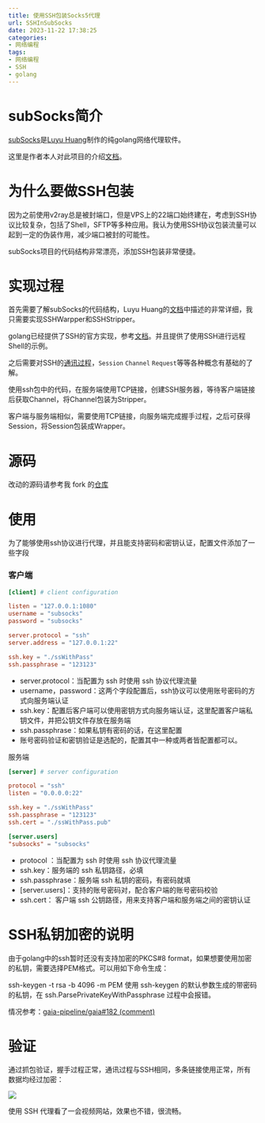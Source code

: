 ```yaml
---
title: 使用SSH包装Socks5代理
url: SSHInSubSocks
date: 2023-11-22 17:38:25
categories:
- 网络编程
tags:
- 网络编程
- SSH
- golang
---
```


# subSocks简介

[subSocks](https://github.com/luyuhuang/subsocks)是[Luyu Huang](https://luyuhuang.tech/)制作的纯golang网络代理软件。

这里是作者本人对此项目的介绍[文档](https://luyuhuang.tech/2020/12/02/subsocks.html)。

<!-- more -->

# 为什么要做SSH包装

因为之前使用v2ray总是被封端口，但是VPS上的22端口始终建在，考虑到SSH协议比较复杂，包括了Shell，SFTP等多种应用。我认为使用SSH协议包装流量可以起到一定的伪装作用，减少端口被封的可能性。

subSocks项目的代码结构非常漂亮，添加SSH包装非常便捷。

# 实现过程

首先需要了解subSocks的代码结构，Luyu Huang的[文档](https://luyuhuang.tech/2020/12/02/subsocks.html)中描述的非常详细，我只需要实现SSHWarpper和SSHStripper。

golang已经提供了SSH的官方实现，参考[文档](https://pkg.go.dev/golang.org/x/crypto/ssh)。并且提供了使用SSH进行远程Shell的示例。

之后需要对SSH的[通讯过程](/SSH.html)，```Session``` ```Channel``` ```Request```等等各种概念有基础的了解。

使用ssh包中的代码，在服务端使用TCP链接，创建SSH服务器，等待客户端链接后获取Channel，将Channel包装为Stripper。

客户端与服务端相似，需要使用TCP链接，向服务端完成握手过程，之后可获得Session，将Session包装成Wrapper。

# 源码

改动的源码请参考我 fork 的[仓库](https://github.com/vitsumoc/subsocks)

# 使用

为了能够使用ssh协议进行代理，并且能支持密码和密钥认证，配置文件添加了一些字段

### 客户端

```toml client.toml
[client] # client configuration

listen = "127.0.0.1:1080"
username = "subsocks"
password = "subsocks"

server.protocol = "ssh"
server.address = "127.0.0.1:22"

ssh.key = "./ssWithPass"
ssh.passphrase = "123123"
```

- server.protocol：当配置为 ssh 时使用 ssh 协议代理流量
- username，password：这两个字段配置后，ssh协议可以使用账号密码的方式向服务端认证
- ssh.key：配置后客户端可以使用密钥方式向服务端认证，这里配置客户端私钥文件，并把公钥文件存放在服务端
- ssh.passphrase：如果私钥有密码的话，在这里配置
- 账号密码验证和密钥验证是选配的，配置其中一种或两者皆配置都可以。

服务端
```toml server.toml
[server] # server configuration

protocol = "ssh"
listen = "0.0.0.0:22"

ssh.key = "./ssWithPass"
ssh.passphrase = "123123"
ssh.cert = "./ssWithPass.pub"

[server.users]
"subsocks" = "subsocks"
```

- protocol ：当配置为 ssh 时使用 ssh 协议代理流量
- ssh.key：服务端的 ssh 私钥路径，必填
- ssh.passphrase：服务端 ssh 私钥的密码，有密码就填
-  [server.users]：支持的账号密码对，配合客户端的账号密码校验
- ssh.cert： 客户端 ssh 公钥路径，用来支持客户端和服务端之间的密钥认证

# SSH私钥加密的说明

由于golang中的ssh暂时还没有支持加密的PKCS#8 format，如果想要使用加密的私钥，需要选择PEM格式。可以用如下命令生成：

ssh-keygen -t rsa -b 4096 -m PEM
使用 ssh-keygen 的默认参数生成的带密码的私钥，在 ssh.ParsePrivateKeyWithPassphrase 过程中会报错。

情况参考：[gaia-pipeline/gaia#182 (comment)](https://github.com/gaia-pipeline/gaia/issues/182#issuecomment-502120516)

# 验证

通过抓包验证，握手过程正常，通讯过程与SSH相同，多条链接使用正常，所有数据均经过加密：

![](wireshark.png)

使用 SSH 代理看了一会视频网站，效果也不错，很流畅。